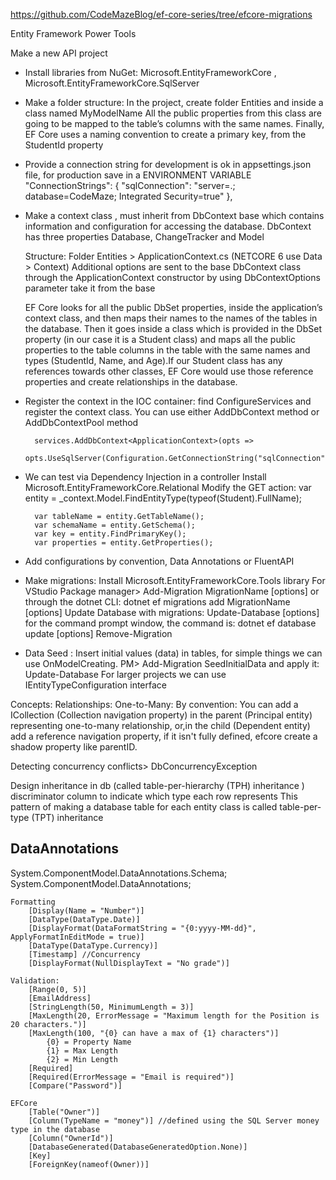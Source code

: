 https://github.com/CodeMazeBlog/ef-core-series/tree/efcore-migrations

Entity Framework Power Tools

Make a new API project
- Install libraries from NuGet: Microsoft.EntityFrameworkCore , Microsoft.EntityFrameworkCore.SqlServer

- Make a folder structure: In the project, create folder Entities and inside a 
class named MyModelName
    All the public properties from this class are going to be mapped to the table’s 
    columns with the same names. Finally, EF Core uses a naming convention to create 
    a primary key, from the StudentId property

- Provide a connection string for development is ok in appsettings.json file, for 
    production save in a ENVIRONMENT VARIABLE   
        "ConnectionStrings": {
            "sqlConnection": "server=.; database=CodeMaze; Integrated Security=true" },

- Make a context class , must inherit from DbContext base which contains information
     and configuration for accessing the database. 
     DbContext has three properties Database, ChangeTracker and Model

     Structure: Folder Entities > ApplicationContext.cs (NETCORE 6 use Data > Context)
     Additional options are sent to the base DbContext class through the 
     ApplicationContext constructor by using DbContextOptions parameter take it from the base

     EF Core looks for all the public DbSet properties, inside the application’s context class, 
     and then maps their names to the names of the tables in the database. Then it goes inside a 
     class which is provided in the DbSet<T> property (in our case it is a Student class) and maps 
     all the public properties to the table columns in the table with the same names and types 
     (StudentId, Name, and Age).If our Student class has any references towards other classes, 
     EF Core would use those reference properties and create relationships in the database.

- Register the context in the IOC container: find ConfigureServices and register the context class. You can use either 
    AddDbContext method or AddDbContextPool method

        services.AddDbContext<ApplicationContext>(opts =>
            opts.UseSqlServer(Configuration.GetConnectionString("sqlConnection")));
            
- We can test via Dependency Injection in a controller 
    Install Microsoft.EntityFrameworkCore.Relational
    Modify the GET action:
        var entity = _context.Model.FindEntityType(typeof(Student).FullName);

        var tableName = entity.GetTableName();
        var schemaName = entity.GetSchema();
        var key = entity.FindPrimaryKey();
        var properties = entity.GetProperties();

- Add configurations by convention, Data Annotations or FluentAPI 

- Make migrations: Install Microsoft.EntityFrameworkCore.Tools library
    For VStudio Package manager> Add-Migration MigrationName [options] or through the dotnet CLI:
        dotnet ef migrations add MigrationName [options]
    Update Database with migrations:
        Update-Database [options] for the command prompt window, the command is: 
        dotnet ef database update [options]
    Remove-Migration

- Data Seed : Insert initial values (data) in tables, for simple things we can use OnModelCreating.
    PM> Add-Migration SeedInitialData and apply it: Update-Database
    For larger projects we can use IEntityTypeConfiguration<T> interface

Concepts:
    Relationships:
        One-to-Many:
            By convention:
                You can add a ICollection (Collection navigation property) in the parent (Principal entity)
                representing one-to-many relationship, or,in the child (Dependent entity) add a 
                 reference navigation property, if it isn't fully defined, efcore create a shadow property 
                 like parentID.
                 
Detecting concurrency conflicts> DbConcurrencyException         


Design inheritance in db (called table-per-hierarchy (TPH) inheritance )
  discriminator column to indicate which type each row represents
  This pattern of making a database table for each entity class
   is called table-per-type (TPT) inheritance


## DataAnnotations

System.ComponentModel.DataAnnotations.Schema;
System.ComponentModel.DataAnnotations;

```
Formatting
    [Display(Name = "Number")]
    [DataType(DataType.Date)]
    [DisplayFormat(DataFormatString = "{0:yyyy-MM-dd}", ApplyFormatInEditMode = true)]
    [DataType(DataType.Currency)]
    [Timestamp] //Concurrency
    [DisplayFormat(NullDisplayText = "No grade")]

Validation:
    [Range(0, 5)]
    [EmailAddress]
    [StringLength(50, MinimumLength = 3)]
    [MaxLength(20, ErrorMessage = "Maximum length for the Position is 20 characters.")]
    [MaxLength(100, "{0} can have a max of {1} characters")]
        {0} = Property Name
        {1} = Max Length
        {2} = Min Length
    [Required]
    [Required(ErrorMessage = "Email is required")]
    [Compare("Password")]

EFCore
    [Table("Owner")]
    [Column(TypeName = "money")] //defined using the SQL Server money type in the database
    [Column("OwnerId")]
    [DatabaseGenerated(DatabaseGeneratedOption.None)]
    [Key]
    [ForeignKey(nameof(Owner))]

```